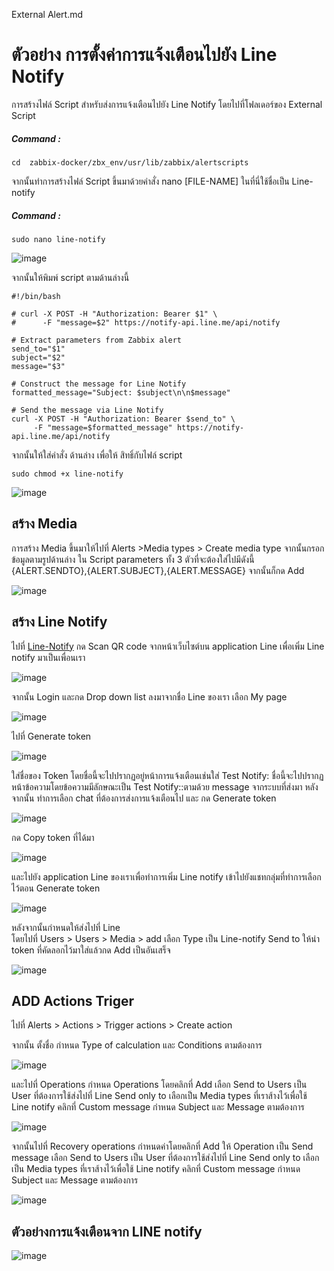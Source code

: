 External Alert.md

# ตัวอย่าง การตั้งค่าการแจ้งเตือนไปยัง Line Notify

การสร้างไฟล์ Script สำหรับส่งการแจ้งเตือนไปยัง Line Notify โดยไปที่โฟลเดอร์ของ External Script
##### Command : 
~~~
cd  zabbix-docker/zbx_env/usr/lib/zabbix/alertscripts
~~~

จากนั้นทำการสร้างไฟล์ Script ขึ้นมาด้วยคำสั่ง nano [FILE-NAME] ในที่นี่ใช้ชื่อเป็น Line-notify
##### Command : 
~~~
sudo nano line-notify
~~~


![image](https://github.com/lersakk/ZabbixUserManual/assets/136166133/1adb47c4-bf9d-49a3-95ea-5715b9a37aab)

จากนั้นให้พิมพ์ script ตามด้านล่างนี้

~~~
#!/bin/bash
 
# curl -X POST -H "Authorization: Bearer $1" \
#      -F "message=$2" https://notify-api.line.me/api/notify
 
# Extract parameters from Zabbix alert
send_to="$1"
subject="$2"
message="$3"
 
# Construct the message for Line Notify
formatted_message="Subject: $subject\n\n$message"
 
# Send the message via Line Notify
curl -X POST -H "Authorization: Bearer $send_to" \
     -F "message=$formatted_message" https://notify-api.line.me/api/notify

~~~

จากนั้นให้ใส่คำสั่ง ด้านล่าง เพื่อให้ สิทธิ์กับไฟล์ script

~~~
sudo chmod +x line-notify
~~~

![image](https://github.com/lersakk/ZabbixUserManual/assets/136166133/58595472-438a-4007-9eee-0e2f9e2311b5)


## สร้าง Media 

การสร้าง Media ขึ้นมาให้ไปที่ Alerts >Media types > Create media type 
จากนั้นกรอกข้อมูลตามรูปด้านล่าง ใน Script parameters ทั้ง 3 ตัวที่จะต้องใส่ไปมีดังนี้
{ALERT.SENDTO},{ALERT.SUBJECT},{ALERT.MESSAGE}
จากนั้นก็กด Add 

![image](https://github.com/lersakk/ZabbixUserManual/assets/136166133/f7e30f01-af62-45df-a62f-7116d5d2bb2d)

## สร้าง Line Notify

ไปที่  [Line-Notify](https://notify-bot.line.me/)  กด Scan QR code จากหน้าเว็บไซต์บน application Line เพื่อเพิ่ม Line notify มาเป็นเพื่อนเรา

![image](https://github.com/lersakk/ZabbixUserManual/assets/136166133/138e3c93-13dd-4667-be87-dd044f596767)


จากนั้น  Login และกด Drop down list ลงมาจากชื่อ Line ของเรา เลือก My page

![image](https://github.com/lersakk/ZabbixUserManual/assets/136166133/b048188b-8681-48f4-a3ed-a609810f48d2)


ไปที่  Generate  token


![image](https://github.com/lersakk/ZabbixUserManual/assets/136166133/36239c2f-0fad-442b-88d0-2bd3c746bd37)

ใส่ชื่อของ Token โดยชื่อนี้จะไปปรากฏอยู่หน้าการแจ้งเตือนเช่นใส่ Test Notify: ชื่อนี้จะไปปรากฏหน้าข้อความโดยข้อความมีลักษณะเป็น Test Notify::ตามด้วย message จากระบบที่ส่งมา หลังจากนั้น ทำการเลือก chat ที่ต้องการส่งการแจ้งเตือนไป และ กด Generate  token


![image](https://github.com/lersakk/ZabbixUserManual/assets/136166133/715979c4-4f46-4672-9ef0-eaf6f3b29162)

กด Copy token ที่ได้มา


![image](https://github.com/lersakk/ZabbixUserManual/assets/136166133/4772117a-20d0-4faa-b80e-f83a2218358c)


และไปยัง application Line ของเราเพื่อทำการเพิ่ม Line notify เข้าไปยังแชทกลุ่มที่ทำการเลือกไว้ตอน Generate  token


![image](https://github.com/lersakk/ZabbixUserManual/assets/136166133/46b4228b-5e69-40fc-82fb-03382ac0816c)

หลังจากนั้นกำหนดให้ส่งไปที่ Line  
โดยไปที่ Users > Users > Media > add
เลือก Type  เป็น Line-notify    Send to ให้นำ token ที่คัดลอกไว้มาใส่แล้วกด Add เป็นอันเสร็จ


![image](https://github.com/lersakk/ZabbixUserManual/assets/136166133/82f8f40e-88f7-421b-8d02-5a10e3a34e07)

## ADD Actions Triger  

ไปที่ Alerts > Actions > Trigger actions > Create action

จากนั้น ตั้งชื่อ กำหนด Type of calculation และ Conditions  ตามต้องการ 


![image](https://github.com/lersakk/ZabbixUserManual/assets/136166133/73cfa7e8-3599-4f1f-827a-9256134f48e1)


และไปที่ Operations กำหนด Operations  โดยคลิกที่ Add
เลือก Send to Users เป็น User ที่ต้องการใช้ส่งไปที่ Line 
Send only to เลือกเป็น Media types ที่เราส้างไว้เพื่อใช้ Line notify คลิกที่ Custom message
กำหนด Subject และ Message ตามต้องการ 



![image](https://github.com/lersakk/ZabbixUserManual/assets/136166133/6849756e-c0f5-4f56-ba86-a9a518e84815)


จากนั้นไปที่ Recovery operations กำหนดค่าโดยคลิกที่ Add ให้ Operation เป็น Send message
เลือก Send to Users เป็น User ที่ต้องการใช้ส่งไปที่ Line 
Send only to เลือกเป็น Media types ที่เราส้างไว้เพื่อใช้ Line notify คลิกที่ Custom message
กำหนด Subject และ Message ตามต้องการ 



![image](https://github.com/lersakk/ZabbixUserManual/assets/136166133/d3a70515-76ae-4b70-b90e-8fe373cbd763)


## ตัวอย่างการแจ้งเตือนจาก LINE notify 


![image](https://github.com/lersakk/ZabbixUserManual/assets/136166133/b7f022a7-d891-4cf9-8b5f-a30277546cc6)
